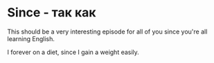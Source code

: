# Since - так как

This should be a very interesting episode for all of you since you're all learning English.

I forever on a diet, since I gain a weight easily.
